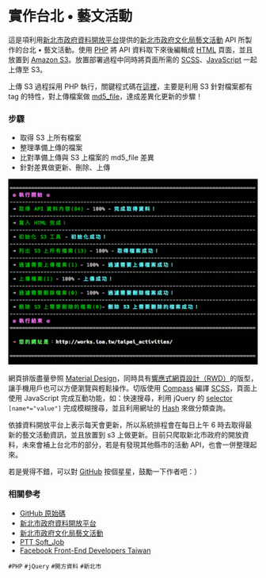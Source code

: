 # 實作台北 • 藝文活動

這是項利用[新北市政府資料開放平台](http://data.ntpc.gov.tw/)提供的[新北市政府文化局藝文活動](http://data.ntpc.gov.tw/od/detail?oid=781B822E-214A-4B9A-B4DB-32C9F4626D98) API 所製作的台北 • 藝文活動。使用 [PHP](https://zh.wikipedia.org/zh-tw/PHP) 將 API 資料取下來後編輯成 [HTML](https://zh.wikipedia.org/zh-tw/HTML) 頁面，並且放置到 [Amazon S3](https://aws.amazon.com/tw/s3/)。放置部署過程中同時將頁面所需的 [SCSS](https://zh.wikipedia.org/wiki/%E5%B1%82%E5%8F%A0%E6%A0%B7%E5%BC%8F%E8%A1%A8)、[JavaScript](https://zh.wikipedia.org/wiki/JavaScript) 一起上傳至 S3。

上傳 S3 過程採用 PHP 執行，關鍵程式碼在[這裡](https://github.com/comdan66/taipei_activities/blob/master/cmd/put.php)，主要是利用 S3 針對檔案都有 tag 的特性，對上傳檔案做 [md5_file](http://php.net/manual/en/function.md5-file.php)，達成差異化更新的步驟！

### 步驟
* 取得 S3 上所有檔案
* 整理準備上傳的檔案
* 比對準備上傳與 S3 上檔案的 md5_file 差異
* 針對差異做更新、刪除、上傳

![使用 php 將 API 資料取下來後編輯成 HTML 頁面，並且放置到 Amazon S3。放置部署過程中同時將頁面所需的 css、JavaScript，並且一起上傳至 S3](img/001.jpg)

網頁排版盡量參照 [Material Design](https://material.google.com/)，同時具有[響應式網頁設計（RWD）](http://www.ibest.tw/page01.php)的版型，讓手機用戶也可以方便瀏覽與輕鬆操作。切版使用 [Compass](http://compass-style.org/) 編譯 [SCSS](http://sass-lang.com/)，頁面上使用 JavaScript 完成互動功能，如：快速搜尋，利用 jQuery 的 [selector](https://api.jquery.com/category/selectors/) `[name*="value"]` 完成模糊搜尋，並且利用網址的 [Hash](http://www.w3schools.com/jsref/prop_loc_hash.asp) 來做分類查詢。

依據資料開放平台上表示每天會更新，所以系統排程會在每日上午 6 時去取得最新的藝文活動資訊，並且放置到 s3 上做更新。目前只爬取新北市政府的開放資料，未來會補上台北市的部分，若是有發現其他縣市的活動 API，也會一併整理起來。

若是覺得不錯，可以對 [GitHub](https://github.com/comdan66/taipei_activities) 按個星星，鼓勵一下作者吧：）

### 相關參考
* [GitHub 原始碼](https://github.com/comdan66/taipei_activities)
* [新北市政府資料開放平台](http://data.ntpc.gov.tw/)
* [新北市政府文化局藝文活動](http://data.ntpc.gov.tw/od/detail?oid=781B822E-214A-4B9A-B4DB-32C9F4626D98)
* [PTT Soft_Job](https://www.ptt.cc/bbs/Soft_Job/M.1467160346.A.EE9.html)
* [Facebook Front-End Developers Taiwan](https://www.facebook.com/groups/f2e.tw/permalink/1020671314636900/)

`#PHP` `#jQuery` `#開方資料` `#新北市`